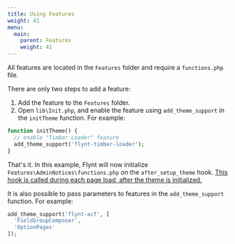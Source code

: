 ```yaml
---
title: Using Features
weight: 41
menu:
  main:
    parent: Features
    weight: 41
---
```


All features are located in the `Features` folder and require a `functions.php` file.

There are only two steps to add a feature:

1. Add the feature to the `Features` folder.
2. Open `lib\Init.php`, and enable the feature using `add_theme_support` in the `initTheme` function. For example:
  ```php
  function initTheme() {
    // enable "Timber Loader" feature
    add_theme_support('flynt-timber-loader');
  }
  ```

That's it. In this example, Flynt will now initialize `Features\AdminNotices\functions.php` on the `after_setup_theme` hook. [This hook is called during each page load, after the theme is initialized.](https://codex.wordpress.org/Plugin_API/Action_Reference/after_setup_theme)

It is also possible to pass parameters to features in the `add_theme_support` function. For example:

```php
add_theme_support('flynt-acf', [
  'FieldGroupComposer',
  'OptionPages'
]);
```

<!-- TODO: Add example for accessing these parameters within the feature. -->
